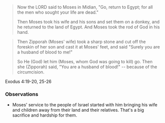 > Now the LORD said to Moses in Midian, "Go, return to Egypt; for all the men
> who sought your life are dead."
>
> Then Moses took his wife and his sons and set them on a donkey, and he
> returned to the land of Egypt. And Moses took the rod of God in his hand.

> Then Zipporah (Moses' wife) took a sharp stone and cut off the foreskin of her
> son and cast it at Moses' feet, and said "Surely you are a husband of blood to
> me!"
> 
> So He (God) let him (Moses, whom God was going to kill) go. Then she
> (Zipporah) said, "You are a husband of blood!" -- because of the
> circumcision.


Exodus 4:19-20, 25-26

### Observations

- Moses' service to the people of Israel started with him bringing his wife and
  children away from their land and their relatives. That's a big sacrifice and
  hardship for them. 
